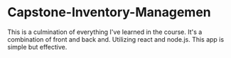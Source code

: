 # Capstone-Inventory-Managemen
This is a culmination of everything I've learned in the course. It's a combination of front and back and. Utilizing react and node.js. This app is simple but effective.
